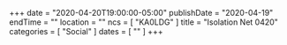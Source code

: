 +++
date = "2020-04-20T19:00:00-05:00"
publishDate = "2020-04-19"
endTime = ""
location = ""
ncs = [ "KA0LDG" ]
title = "Isolation Net 0420"
categories = [ "Social" ]
dates = [ "" ]
+++
